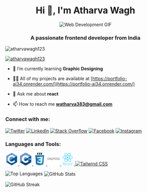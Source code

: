 <h1 align="center">Hi 👋, I'm Atharva Wagh</h1>

<p align="center">
  <img src=[https://media.giphy.com/media/v1.Y2lkPTc5MGI3NjExNzZ1M3J2bXNka3k2OW4xa3U1Z3BkdGNwZzJxbjZybGV2aDg1dmVxZSZlcD12MV9naWZzX3NlYXJjaCZjdD1n/web-develop/giphy.gif" alt="Web Development GIF" width="500"/>
</p>

<h3 align="center">A passionate frontend developer from India</h3>

<p align="left"> <img src="https://komarev.com/ghpvc/?username=atharvawagh123&label=Profile%20views&color=0e75b6&style=flat" alt="atharvawagh123" /> </p>

<p align="left"> <a href="https://github.com/ryo-ma/github-profile-trophy"><img src="https://github-profile-trophy.vercel.app/?username=atharvawagh123" alt="atharvawagh123" /></a> </p>

- 🌱 I’m currently learning **Graphic Designing**

- 👨‍💻 All of my projects are available at [https://portfolio-ai34.onrender.com/](https://portfolio-ai34.onrender.com/)

- 💬 Ask me about **react**

- 📫 How to reach me **watharva383@gmail.com**

<h3 align="left">Connect with me:</h3>
<p align="left">
<a href="https://twitter.com/https://x.com/watharva383?t=smepiyiin8ckpioi0je4jw&s=08" target="blank"><img align="center" src="https://raw.githubusercontent.com/rahuldkjain/github-profile-readme-generator/master/src/images/icons/Social/twitter.svg" alt="Twitter" height="30" width="40" /></a>
<a href="https://linkedin.com/in/atharva-wagh-686824322" target="blank"><img align="center" src="https://raw.githubusercontent.com/rahuldkjain/github-profile-readme-generator/master/src/images/icons/Social/linked-in-alt.svg" alt="LinkedIn" height="30" width="40" /></a>
<a href="https://stackoverflow.com/users/user:29531307" target="blank"><img align="center" src="https://raw.githubusercontent.com/rahuldkjain/github-profile-readme-generator/master/src/images/icons/Social/stack-overflow.svg" alt="Stack Overflow" height="30" width="40" /></a>
<a href="https://fb.com/atharva.wagh.313" target="blank"><img align="center" src="https://raw.githubusercontent.com/rahuldkjain/github-profile-readme-generator/master/src/images/icons/Social/facebook.svg" alt="Facebook" height="30" width="40" /></a>
<a href="https://instagram.com/atharva.wagh.313" target="blank"><img align="center" src="https://raw.githubusercontent.com/rahuldkjain/github-profile-readme-generator/master/src/images/icons/Social/instagram.svg" alt="Instagram" height="30" width="40" /></a>
</p>

<h3 align="left">Languages and Tools:</h3>
<p align="left">
  <a href="https://www.cprogramming.com/" target="_blank" rel="noreferrer">
    <img src="https://raw.githubusercontent.com/devicons/devicon/master/icons/c/c-original.svg" alt="C" width="40" height="40"/>
  </a>
  <a href="https://www.w3schools.com/cpp/" target="_blank" rel="noreferrer">
    <img src="https://raw.githubusercontent.com/devicons/devicon/master/icons/cplusplus/cplusplus-original.svg" alt="C++" width="40" height="40"/>
  </a>
  <a href="https://www.w3schools.com/css/" target="_blank" rel="noreferrer">
    <img src="https://raw.githubusercontent.com/devicons/devicon/master/icons/css3/css3-original-wordmark.svg" alt="CSS3" width="40" height="40"/>
  </a>
  <a href="https://expressjs.com" target="_blank" rel="noreferrer">
    <img src="https://raw.githubusercontent.com/devicons/devicon/master/icons/express/express-original-wordmark.svg" alt="Express.js" width="40" height="40"/>
  </a>
  <a href="https://reactjs.org/" target="_blank" rel="noreferrer">
    <img src="https://raw.githubusercontent.com/devicons/devicon/master/icons/react/react-original-wordmark.svg" alt="React" width="40" height="40"/>
  </a>
  <a href="https://tailwindcss.com/" target="_blank" rel="noreferrer">
    <img src="https://www.vectorlogo.zone/logos/tailwindcss/tailwindcss-icon.svg" alt="Tailwind CSS" width="40" height="40"/>
  </a>
</p>

<p><img align="left" src="https://github-readme-stats.vercel.app/api/top-langs?username=atharvawagh123&show_icons=true&locale=en&layout=compact" alt="Top Languages" /></p>

<p>&nbsp;<img align="center" src="https://github-readme-stats.vercel.app/api?username=atharvawagh123&show_icons=true&locale=en" alt="GitHub Stats" /></p>

<p><img align="center" src="https://github-readme-streak-stats.herokuapp.com/?user=atharvawagh123&" alt="GitHub Streak" /></p>
